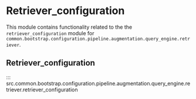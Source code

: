 # Retriever_configuration

This module contains functionality related to the the `retriever_configuration` module for `common.bootstrap.configuration.pipeline.augmentation.query_engine.retriever`.

## Retriever_configuration

::: src.common.bootstrap.configuration.pipeline.augmentation.query_engine.retriever.retriever_configuration

